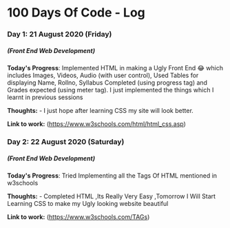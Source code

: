 # 100 Days Of Code - Log

### Day 1: 21 August 2020 (Friday)
##### (Front End Web Development)

**Today's Progress**: 
Implemented HTML in making a Ugly Front End 😂 which includes Images, Videos, Audio (with user control), Used Tables for displaying Name, Rollno, Syllabus Completed (using progress tag) and Grades expected (using meter tag). 
I just implemented the things which I learnt in previous sessions

**Thoughts:** - I just hope after learning CSS my site will look better.

**Link to work:** (https://www.w3schools.com/html/html_css.asp)
### Day 2: 22 August 2020 (Saturday)
##### (Front End Web Development)

**Today's Progress**: 
Tried Implementing all the Tags Of HTML mentioned in w3schools

**Thoughts:** - Completed HTML ,Its Really Very Easy ,Tomorrow I Will Start Learning CSS to make my Ugly looking website beautiful

**Link to work:** (https://www.w3schools.com/TAGs)

